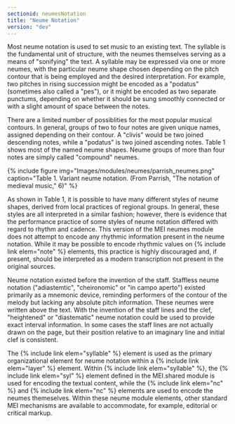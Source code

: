 ```yaml
---
sectionid: neumesNotation
title: "Neume Notation"
version: "dev"
---
```


Most neume notation is used to set music to an existing text. The syllable is the fundamental unit of structure, with the neumes themselves serving as a means of "sonifying" the text. A syllable may be expressed via one or more neumes, with the particular neume shape chosen depending on the pitch contour that is being employed and the desired interpretation. For example, two pitches in rising succession might be encoded as a "podatus" (sometimes also called a "pes"), or it might be encoded as two separate punctums, depending on whether it should be sung smoothly connected or with a slight amount of space between the notes.

There are a limited number of possiblities for the most popular musical contours. In general, groups of two to four notes are given unique names, assigned depending on their contour. A "clivis" would be two joined descending notes, while a "podatus" is two joined ascending notes. Table 1 shows most of the named neume shapes. Neume groups of more than four notes are simply called "compound" neumes.

{% include figure img="Images/modules/neumes/parrish_neumes.png" caption="Table 1. Variant neume notation. (From Parrish, \"The notation of medieval music,\"
        6)" %}

As shown in Table 1, it is possible to have many different styles of neume shapes, derived from local practices of regional groups. In general, these styles are all interpreted in a similar fashion; however, there is evidence that the performance practice of some styles of neume notation differed with regard to rhythm and cadence. This version of the MEI neumes module does not attempt to encode any rhythmic information present in the neume notation. While it may be possible to encode rhythmic values on {% include link elem="note" %} elements, this practice is highly discouraged and, if present, should be interpreted as a modern transcription not present in the original sources.

Neume notation existed before the invention of the staff. Staffless neume notation ("adiastemtic", "cheironomic" or "in campo aperto") existed primarily as a mnemonic device, reminding performers of the contour of the melody but lacking any absolute pitch information. These neumes were written above the text. With the invention of the staff lines and the clef, "heightened" or "diastematic" neume notation could be used to provide exact interval information. In some cases the staff lines are not actually drawn on the page, but their position relative to an imaginary line and initial clef is consistent.

The {% include link elem="syllable" %} element is used as the primary organizational element for neume notation within a {% include link elem="layer" %} element. Within {% include link elem="syllable" %}, the {% include link elem="syl" %} element defined in the MEI.shared module is used for encoding the textual content, while the {% include link elem="nc" %} and {% include link elem="nc" %} elements are used to encode the neumes themeselves. Within these neume module elements, other standard MEI mechanisms are available to accommodate, for example, editorial or critical markup.
